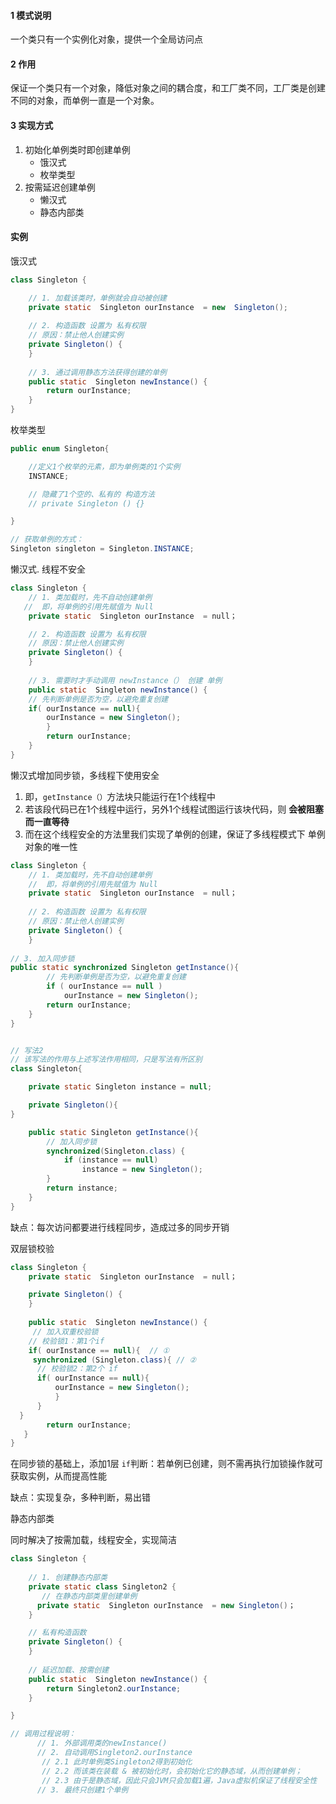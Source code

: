 #### 1 模式说明

一个类只有一个实例化对象，提供一个全局访问点

#### 2 作用

保证一个类只有一个对象，降低对象之间的耦合度，和工厂类不同，工厂类是创建不同的对象，而单例一直是一个对象。

#### 3 实现方式

1. 初始化单例类时即创建单例
   * 饿汉式
   * 枚举类型
2. 按需延迟创建单例
   * 懒汉式
   * 静态内部类

#### 实例

饿汉式

~~~java
class Singleton {

    // 1. 加载该类时，单例就会自动被创建
    private static  Singleton ourInstance  = new  Singleton();
    
    // 2. 构造函数 设置为 私有权限
    // 原因：禁止他人创建实例 
    private Singleton() {
    }
    
    // 3. 通过调用静态方法获得创建的单例
    public static  Singleton newInstance() {
        return ourInstance;
    }
}
~~~

枚举类型

```java
public enum Singleton{

    //定义1个枚举的元素，即为单例类的1个实例
    INSTANCE;

    // 隐藏了1个空的、私有的 构造方法
    // private Singleton () {}

}

// 获取单例的方式：
Singleton singleton = Singleton.INSTANCE;

```

懒汉式. 线程不安全

```java
class Singleton {
    // 1. 类加载时，先不自动创建单例
   //  即，将单例的引用先赋值为 Null
    private static  Singleton ourInstance  = null；

    // 2. 构造函数 设置为 私有权限
    // 原因：禁止他人创建实例 
    private Singleton() {
    }
    
    // 3. 需要时才手动调用 newInstance（） 创建 单例   
    public static  Singleton newInstance() {
    // 先判断单例是否为空，以避免重复创建
    if( ourInstance == null){
        ourInstance = new Singleton();
        }
        return ourInstance;
    }
}

```

懒汉式增加同步锁，多线程下使用安全

1. 即，`getInstance（）`方法块只能运行在1个线程中
2. 若该段代码已在1个线程中运行，另外1个线程试图运行该块代码，则 **会被阻塞而一直等待**
3. 而在这个线程安全的方法里我们实现了单例的创建，保证了多线程模式下 单例对象的唯一性

```java
class Singleton {
    // 1. 类加载时，先不自动创建单例
    //  即，将单例的引用先赋值为 Null
    private static  Singleton ourInstance  = null；
    
    // 2. 构造函数 设置为 私有权限
    // 原因：禁止他人创建实例 
    private Singleton() {
    }
    
// 3. 加入同步锁
public static synchronized Singleton getInstance(){
        // 先判断单例是否为空，以避免重复创建
        if ( ourInstance == null )
            ourInstance = new Singleton();
        return ourInstance;
    }
}


// 写法2
// 该写法的作用与上述写法作用相同，只是写法有所区别
class Singleton{ 

    private static Singleton instance = null;

    private Singleton(){
}

    public static Singleton getInstance(){
        // 加入同步锁
        synchronized(Singleton.class) {
            if (instance == null)
                instance = new Singleton();
        }
        return instance;
    }
}

```



缺点：每次访问都要进行线程同步，造成过多的同步开销



双层锁校验

```java
class Singleton {
    private static  Singleton ourInstance  = null；

    private Singleton() {
    }
    
    public static  Singleton newInstance() {
     // 加入双重校验锁
    // 校验锁1：第1个if
    if( ourInstance == null){  // ①
     synchronized (Singleton.class){ // ②
      // 校验锁2：第2个 if
      if( ourInstance == null){
          ourInstance = new Singleton();
          }
      }
  }
        return ourInstance;
   }
}
```

在同步锁的基础上，添加1层 `if`判断：若单例已创建，则不需再执行加锁操作就可获取实例，从而提高性能



缺点：实现复杂，多种判断，易出错



静态内部类

同时解决了按需加载，线程安全，实现简洁

```java
class Singleton {
    
    // 1. 创建静态内部类
    private static class Singleton2 {
       // 在静态内部类里创建单例
      private static  Singleton ourInstance  = new Singleton()；
    }

    // 私有构造函数
    private Singleton() {
    }
    
    // 延迟加载、按需创建
    public static  Singleton newInstance() {
        return Singleton2.ourInstance;
    }

}

// 调用过程说明：
      // 1. 外部调用类的newInstance() 
      // 2. 自动调用Singleton2.ourInstance
       // 2.1 此时单例类Singleton2得到初始化
       // 2.2 而该类在装载 & 被初始化时，会初始化它的静态域，从而创建单例；
       // 2.3 由于是静态域，因此只会JVM只会加载1遍，Java虚拟机保证了线程安全性
      // 3. 最终只创建1个单例

```




